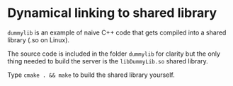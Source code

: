 # Dynamical linking to shared library
`dummylib` is an example of naive C++ code that gets compiled into a shared library (.so on Linux).

The source code is included in the folder `dummylib` for clarity but the only thing
needed to build the server is the `libDummyLib.so` shared library.

Type `cmake . && make` to build the shared library yourself.
